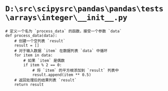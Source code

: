 # `D:\src\scipysrc\pandas\pandas\tests\arrays\integer\__init__.py`

```
# 定义一个名为 `process_data` 的函数，接受一个参数 `data`
def process_data(data):
    # 创建一个空列表 `result`
    result = []
    # 对于输入数据 `item` 在数据列表 `data` 中循环
    for item in data:
        # 如果 `item` 是偶数
        if item % 2 == 0:
            # 将 `item` 的平方根添加到 `result` 列表中
            result.append(item ** 0.5)
    # 返回处理后的结果列表 `result`
    return result
```